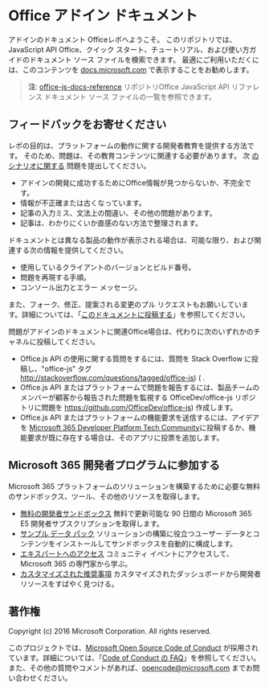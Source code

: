 # <a name="office-add-ins-documentation"></a>Office アドイン ドキュメント

アドインのドキュメント Officeレポへようこそ。 このリポジトリでは、JavaScript API Office、クイック スタート、チュートリアル、および使い方ガイドのドキュメント ソース ファイルを検索できます。 最適にご利用いただくには、このコンテンツを [docs.microsoft.com](https://docs.microsoft.com/office/dev/add-ins) で表示することをお勧めします。

> **注**: [office-js-docs-reference](https://github.com/OfficeDev/office-js-docs-reference) リポジトリOffice JavaScript API リファレンス ドキュメント ソース ファイルの一覧を参照できます。

## <a name="give-us-your-feedback"></a>フィードバックをお寄せください

レポの目的は、プラットフォームの動作に関する開発者教育を提供する方法です。 そのため、問題は、その教育コンテンツに関連する必要があります。 次 [のシナリオに関する](https://github.com/OfficeDev/office-js-docs-pr/issues) 問題を提出してください。

- アドインの開発に成功するためにOffice情報が見つからないか、不完全です。
- 情報が不正確または古くなっています。
- 記事の入力ミス、文法上の間違い、その他の問題があります。
- 記事は、わかりにくいか直感のない方法で整理されます。

ドキュメントとは異なる製品の動作が表示される場合は、可能な限り、および関連する次の情報を提供してください。

- 使用しているクライアントのバージョンとビルド番号。
- 問題を再現する手順。
- コンソール出力とエラー メッセージ。

また、フォーク、修正、提案される変更のプル リクエストもお願いしています。詳細については、「[このドキュメントに投稿する](Contributing.md)」を参照してください。

問題がアドインのドキュメントに関連Office場合は、代わりに次のいずれかのチャネルに投稿してください。

- Office.js API の使用に関する質問をするには、質問を Stack Overflow に投稿し、"office-js" タグ http://stackoverflow.com/questions/tagged/office-js) ( .
- Office.js API またはプラットフォームで問題を報告するには、製品チームのメンバーが顧客から報告された問題を監視する OfficeDev/office-js リポジトリに問題を https://github.com/OfficeDev/office-js) 作成します。
- Office.js API またはプラットフォームの機能要求を送信するには、アイデアを [Microsoft 365 Developer Platform Tech Community](https://techcommunity.microsoft.com/t5/microsoft-365-developer-platform/idb-p/Microsoft365DeveloperPlatform)に投稿するか、機能要求が既に存在する場合は、そのアプリに投票を追加します。

## <a name="join-the-microsoft-365-developer-program"></a>Microsoft 365 開発者プログラムに参加する

Microsoft 365 プラットフォームのソリューションを構築するために必要な無料のサンドボックス、ツール、その他のリソースを取得します。

- [無料の開発者サンドボックス](https://developer.microsoft.com/microsoft-365/dev-program#Subscription) 無料で更新可能な 90 日間の Microsoft 365 E5 開発者サブスクリプションを取得します。
- [サンプル データ パック](https://developer.microsoft.com/microsoft-365/dev-program#Sample) ソリューションの構築に役立つユーザー データとコンテンツをインストールしてサンドボックスを自動的に構成します。
- [エキスパートへのアクセス](https://developer.microsoft.com/microsoft-365/dev-program#Experts) コミュニティ イベントにアクセスして、Microsoft 365 の専門家から学ぶ。
- [カスタマイズされた推奨事項](https://developer.microsoft.com/microsoft-365/dev-program#Recommendations) カスタマイズされたダッシュボードから開発者リソースをすばやく見つける。


## <a name="copyright"></a>著作権

Copyright (c) 2016 Microsoft Corporation. All rights reserved.


このプロジェクトでは、[Microsoft Open Source Code of Conduct](https://opensource.microsoft.com/codeofconduct/) が採用されています。詳細については、「[Code of Conduct の FAQ](https://opensource.microsoft.com/codeofconduct/faq/)」を参照してください。また、その他の質問やコメントがあれば、[opencode@microsoft.com](mailto:opencode@microsoft.com) までお問い合わせください。
